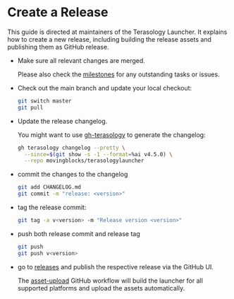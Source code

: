 # Create a Release

This guide is directed at maintainers of the Terasology Launcher. 
It explains how to create a new release, including building the release assets and publishing them as GitHub release.

- Make sure all relevant changes are merged.
  
  Please also check the [milestones](https://github.com/MovingBlocks/TerasologyLauncher/milestones) for any outstanding tasks or issues.

- Check out the main branch and update your local checkout:

  ```sh
  git switch master
  git pull
  ```

- Update the release changelog.

  You might want to use [gh-terasology](https://github.com/skaldarnar/gh-terasology) to generate the changelog:
  
  ```sh 
  gh terasology changelog --pretty \
    --since=$(git show -s -1 --format=%ai v4.5.0) \
    --repo movingblocks/terasologylauncher 
  ```

- commit the changes to the changelog

  ```sh 
  git add CHANGELOG.md 
  git commit -m "release: <version>"
  ```

- tag the release commit:

  ```sh
  git tag -a v<version> -m "Release version <version>"
  ```

- push both release commit and release tag 

  ```sh
  git push
  git push v<version>
  ```

- go to [releases](https://github.com/MovingBlocks/TerasologyLauncher/releases) and publish the respective release via the GitHub UI.

  The [asset-upload](https://github.com/MovingBlocks/TerasologyLauncher/blob/master/.github/workflows/asset-upload.yml) GitHub workflow will build the launcher for all supported platforms and upload the assets automatically.
